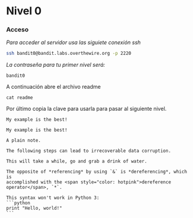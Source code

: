 # Nivel 0

### Acceso

*Para acceder al servidor usa las siguiete conexión ssh*

```bash
ssh bandit0@bandit.labs.overthewire.org -p 2220
```

*La contraseña para tu primer nivel será:*

```
bandit0
```

A continuación abre el archivo readme 

```
cat readme
```

Por último copia la clave para usarla para pasar al siguiente nivel.

```admonish info
My example is the best!
```
```admonish example
My example is the best!
```
```admonish
A plain note.
```
```admonish warning title="Data loss"
The following steps can lead to irrecoverable data corruption.
```
```admonish success title=""
This will take a while, go and grab a drink of water.
```
```admonish tip title='_Referencing_ and <i>dereferencing</i>'
The opposite of *referencing* by using `&` is *dereferencing*, which is
accomplished with the <span style="color: hotpink">dereference operator</span>, `*`.
```
~~~admonish bug
This syntax won't work in Python 3:
```python
print "Hello, world!"
```
~~~
